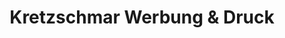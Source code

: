 ---
title: "Kretzschmar Werbung & Druck"
url: /freiberg/kretzschmar-werbung-und-druck/
shop: Kopieren
---